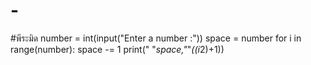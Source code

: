 # -
#พีระมิด
number = int(input("Enter a number :"))
space = number
for i in range(number):
    space -= 1
    print(" "*space,"*"*((i*2)+1))
